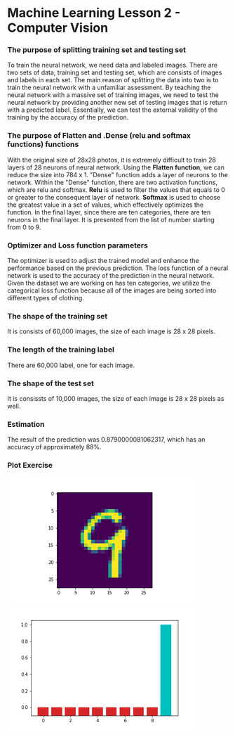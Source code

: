 # Machine Learning Lesson 2 - Computer Vision

### The purpose of splitting training set and testing set
To train the neural network, we need data and labeled images. There are two sets of data, training set and testing set, which are consists of images and labels in each set. The main reason of splitting the data into two is to train the neural network with a unfamiliar assessment. By teaching the neural network with a massive set of training images, we need to test the neural network by providing another new set of testing images that is return with a predicted label. Essentially, we can test the external validity of the training by the accuracy of the prediction. 

### The purpose of Flatten and .Dense (relu and softmax functions) functions
With the original size of 28x28 photos, it is extremely difficult to train 28 layers of 28 neurons of neural network. Using the **Flatten function**, we can reduce the size into 784 x 1. "Dense" function adds a layer of neurons to the network. Within the "Dense" function, there are two activation functions, which are relu and softmax. **Relu** is used to filter the values that equals to 0 or greater to the consequent layer of network. **Softmax** is used to choose the greatest value in a set of values, which effectively optimizes the function. In the final layer, since there are ten categories, there are ten neurons in the final layer. It is presented from the list of number starting from 0 to 9. 


### Optimizer and Loss function parameters
The optimizer is used to adjust the trained model and enhance the performance based on the previous prediction. The loss function of a neural network is used to the accuracy of the prediction in the neural network. Given the dataset we are working on has ten categories, we utilize the categorical loss function because all of the images are being sorted into different types of clothing.

### The shape of the training set
It is consists of 60,000 images, the size of each image is 28 x 28 pixels. 

### The length of the training label 
There are 60,000 label, one for each image. 

### The shape of the test set 
It is consissts of 10,000 images, the size of each image is 28 x 28 pixels as well. 

### Estimation
The result of the prediction was 0.8790000081062317, which has an accuracy of approximately 88%.  

### Plot Exercise 
![Test Image](test_image.png) ![Histogram](histogram.png)
